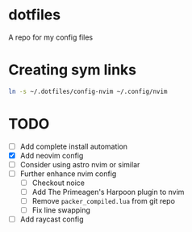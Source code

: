 # dotfiles

A repo for my config files

# Creating sym links

```sh
ln -s ~/.dotfiles/config-nvim ~/.config/nvim
```

# TODO

- [ ] Add complete install automation
- [x] Add neovim config
- [ ] Consider using astro nvim or similar
- [ ] Further enhance nvim config
  - [ ] Checkout noice
  - [ ] Add The Primeagen's Harpoon plugin to nvim
  - [ ] Remove `packer_compiled.lua` from git repo
  - [ ] Fix line swapping
- [ ] Add raycast config
